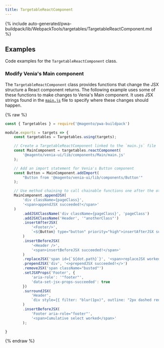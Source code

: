 ```yaml
---
title: TargetableReactComponent
---
```


<!--
The reference doc content is generated automatically from the source code.
To update this section, update the doc blocks in the source code
-->

{% include auto-generated/pwa-buildpack/lib/WebpackTools/targetables/TargetableReactComponent.md %}

## Examples

Code examples for the `TargetableReactComponent` class.

### Modify Venia's Main component

The `TargetableReactComponent` class provides functions that change the JSX structure a React component returns.
The following example uses some of these functions to make changes to Venia's Main component.
It uses JSX strings found in the [`main.js`][] file to specify where these changes should happen.

{% raw %}

```js
const { Targetables } = require('@magento/pwa-buildpack')

module.exports = targets => {
    const targetables = Targetables.using(targets);

    // Create a TargetableReactComponent linked to the `main.js` file
    const MainComponent = targetables.reactComponent(
        '@magento/venia-ui/lib/components/Main/main.js'
    );

    // Add an import statement for Venia's Button component
    const Button = MainComponent.addImport(
        "Button from '@magento/venia-ui/lib/components/Button'"
    );

    // Use method chaining to call chainable functions one after the other
    MainComponent.appendJSX(
        'div className={pageClass}',
        '<span>appendJSX succeeded!</span>'
    )
        .addJSXClassName('div className={pageClass}', 'pageClass')
        .addJSXClassName('Header', '"anotherClass"')
        .insertAfterJSX(
            '<Footer/>',
            `<${Button} type="button" priority="high">insertAfterJSX succeeded!</${Button}>`
        )
        .insertBeforeJSX(
            '<Header />',
            '<span>insertBeforeJSX succeeded!</span>'
        )
        .replaceJSX('span id={`${dot.path}`}', '<span>replaceJSX worked</span>')
        .prependJSX('div', '<>prependJSX succeeded!</>')
        .removeJSX('span className="busted"')
        .setJSXProps('Footer', {
            'aria-role': '"footer"',
            'data-set-jsx-props-succeeded': true
        })
        .surroundJSX(
            'Header',
            `div style={{ filter: "blur(1px)", outline: "2px dashed red" }}`
        )
        .insertBeforeJSX(
            'Footer aria-role="footer"',
            '<span>Cumulative select worked</span>'
        );

}
```

{% endraw %}

[`main.js`]: https://github.com/magento/pwa-studio/blob/develop/packages/venia-ui/lib/components/Main/main.js